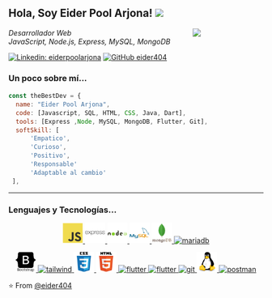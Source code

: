 <h2> Hola, Soy Eider Pool Arjona! <img src="https://media2.giphy.com/media/yhfTY8JL1wIAE/giphy.gif?cid=ecf05e476s4am7saz824b8nt4w2h6crbm1sza7z01yffl8wu&rid=giphy.gif&ct=g" width="70"></h2>
<img align='right' src="https://media4.giphy.com/media/v1.Y2lkPTc5MGI3NjExYWQwZmUyMDU3YmM4ODk2OTQyOGM0MTQzYmFjZDU5Y2Q4NzVlMjE0OCZjdD1n/bGgsc5mWoryfgKBx1u/giphy.gif" width="140">
<p><em>Desarrollador Web</br>JavaScript, Node.js, Express, MySQL, MongoDB 
</em></p>


[![Linkedin: eiderpoolarjona](https://img.shields.io/badge/-eiderpoolarjona-blue?style=flat-square&logo=Linkedin&logoColor=white&link=https://www.linkedin.com/in/thaianebraga/)](https://www.linkedin.com/in/eiderpoolarjona/)
[![GitHub eider404](https://img.shields.io/github/followers/eider404?label=follow&style=social)](https://github.com/eider404)


### Un poco sobre mí... 

```javascript
const theBestDev = {
  name: "Eider Pool Arjona",
  code: [Javascript, SQL, HTML, CSS, Java, Dart],
  tools: [Express ,Node, MySQL, MongoDB, Flutter, Git],
  softSkill: [
	  'Empatico',
	  'Curioso',
	  'Positivo',
	  'Responsable'
	  'Adaptable al cambio'
 ],

```

---


### Lenguajes y Tecnologías...

<p align="center">
<a href="https://developer.mozilla.org/en-US/docs/Web/JavaScript" target="_blank" rel="noreferrer"> <img src="https://raw.githubusercontent.com/devicons/devicon/master/icons/javascript/javascript-original.svg" alt="javascript" width="40" height="40"/> </a> <a href="https://expressjs.com" target="_blank" rel="noreferrer"> <img src="https://raw.githubusercontent.com/devicons/devicon/master/icons/express/express-original-wordmark.svg" alt="express" width="40" height="40"/> </a><a href="https://nodejs.org" target="_blank" rel="noreferrer"> <img src="https://raw.githubusercontent.com/devicons/devicon/master/icons/nodejs/nodejs-original-wordmark.svg" alt="nodejs" width="40" height="40"/> </a><a href="https://www.mysql.com/" target="_blank" rel="noreferrer"> <img src="https://raw.githubusercontent.com/devicons/devicon/master/icons/mysql/mysql-original-wordmark.svg" alt="mysql" width="40" height="40"/> </a><a href="https://www.mongodb.com/" target="_blank" rel="noreferrer"> <img src="https://raw.githubusercontent.com/devicons/devicon/master/icons/mongodb/mongodb-original-wordmark.svg" alt="mongodb" width="40" height="40"/> </a><a href="https://mariadb.org/" target="_blank" rel="noreferrer"> <img src="https://www.vectorlogo.zone/logos/mariadb/mariadb-icon.svg" alt="mariadb" width="40" height="40"/> </a></p><p align="center">
<a href="https://getbootstrap.com" target="_blank" rel="noreferrer"> <img src="https://raw.githubusercontent.com/devicons/devicon/master/icons/bootstrap/bootstrap-plain-wordmark.svg" alt="bootstrap" width="40" height="40"/> </a><a href="https://tailwindcss.com/" target="_blank" rel="noreferrer"> <img src="https://www.vectorlogo.zone/logos/tailwindcss/tailwindcss-icon.svg" alt="tailwind" width="40" height="40"/> </a> <a href="https://www.w3schools.com/css/" target="_blank" rel="noreferrer"> <img src="https://raw.githubusercontent.com/devicons/devicon/master/icons/css3/css3-original-wordmark.svg" alt="css3" width="40" height="40"/> </a><a href="https://www.w3.org/html/" target="_blank" rel="noreferrer"> <img src="https://raw.githubusercontent.com/devicons/devicon/master/icons/html5/html5-original-wordmark.svg" alt="html5" width="40" height="40"/> </a><a href="https://flutter.dev" target="_blank" rel="noreferrer"> <img src="https://www.vectorlogo.zone/logos/flutterio/flutterio-icon.svg" alt="flutter" width="40" height="40"/> </a> <a href="https://www.fluttericon.com/logo_dart_192px.svg" target="_blank" rel="noreferrer"> <img src="https://www.fluttericon.com/logo_dart_192px.svg" alt="flutter" width="40" height="40"/> </a><a href="https://git-scm.com/" target="_blank" rel="noreferrer"> <img src="https://www.vectorlogo.zone/logos/git-scm/git-scm-icon.svg" alt="git" width="40" height="40"/> </a>  <a href="https://www.linux.org/" target="_blank" rel="noreferrer"> <img src="https://raw.githubusercontent.com/devicons/devicon/master/icons/linux/linux-original.svg" alt="linux" width="40" height="40"/> </a>     <a href="https://postman.com" target="_blank" rel="noreferrer"> <img src="https://www.vectorlogo.zone/logos/getpostman/getpostman-icon.svg" alt="postman" width="40" height="40"/> </a> </p>


⭐️ From [@eider404](https://github.com/eider404)
